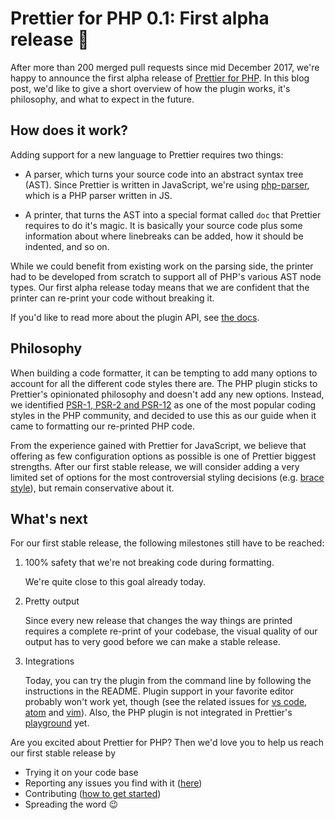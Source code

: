 # Prettier for PHP 0.1: First alpha release :tada:

After more than 200 merged pull requests since mid December 2017, we're happy to announce the first alpha release of [Prettier for PHP](https://github.com/prettier/plugin-php). In this blog post, we'd like to give a short overview of how the plugin works, it's philosophy, and what to expect in the future.

## How does it work?

Adding support for a new language to Prettier requires two things:

* A parser, which turns your source code into an abstract syntax tree (AST). Since Prettier is written in JavaScript, we're using [php-parser](https://github.com/glayzzle/php-parser), which is a PHP parser written in JS.

* A printer, that turns the AST into a special format called `doc` that Prettier requires to do it's magic. It is basically your source code plus some information about where linebreaks can be added, how it should be indented, and so on.

While we could benefit from existing work on the parsing side, the printer had to be developed from scratch to support all of PHP's various AST node types. Our first alpha release today means that we are confident that the printer can re-print your code without breaking it.

If you'd like to read more about the plugin API, see [the docs](https://prettier.io/docs/en/plugins.html).

## Philosophy

When building a code formatter, it can be tempting to add many options to account for all the different code styles there are. The PHP plugin sticks to Prettier's opinionated philosophy and doesn't add any new options. Instead, we identified [PSR-1, PSR-2 and PSR-12](https://www.php-fig.org/psr/) as one of the most popular coding styles in the PHP community, and decided to use this as our guide when it came to formatting our re-printed PHP code.

From the experience gained with Prettier for JavaScript, we believe that offering as few configuration options as possible is one of Prettier biggest strengths. After our first stable release, we will consider adding a very limited set of options for the most controversial styling decisions (e.g. [brace style](https://github.com/prettier/plugin-php/issues/107)), but remain conservative about it.

## What's next

For our first stable release, the following milestones still have to be reached:

1.  100% safety that we're not breaking code during formatting.

    We're quite close to this goal already today.

2.  Pretty output

    Since every new release that changes the way things are printed requires a complete re-print of your codebase, the visual quality of our output has to very good before we can make a stable release.

3.  Integrations

    Today, you can try the plugin from the command line by following the instructions in the README. Plugin support in your favorite editor probably won't work yet, though (see the related issues for [vs code](https://github.com/prettier/prettier-vscode/issues/395), [atom](https://github.com/prettier/prettier-atom/issues/395) and [vim](https://github.com/prettier/vim-prettier/issues/119)). Also, the PHP plugin is not integrated in Prettier's [playground](https://prettier.io/playground/) yet.

Are you excited about Prettier for PHP? Then we'd love you to help us reach our first stable release by

* Trying it on your code base
* Reporting any issues you find with it ([here](https://github.com/prettier/plugin-php/issues))
* Contributing ([how to get started](https://github.com/prettier/plugin-php/blob/master/CONTRIBUTING.md))
* Spreading the word :wink:
